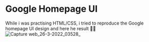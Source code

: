 # Google Homepage UI

While i was practising HTML/CSS, i tried to reproduce the Google homepage UI design and here he result 👦🏿
![Capture web_26-3-2022_03528_](https://user-images.githubusercontent.com/69805539/160214787-16ce3204-268d-45f0-b655-807c448d05b1.jpeg)
